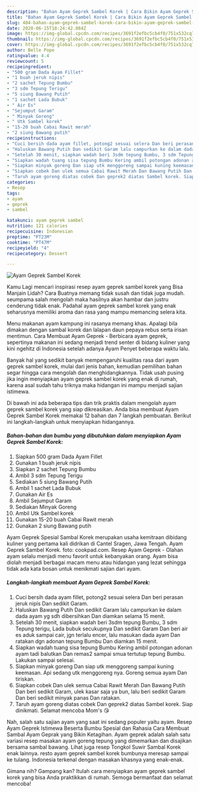 ```yaml
---
description: "Bahan Ayam Geprek Sambel Korek | Cara Bikin Ayam Geprek Sambel Korek Yang Enak Banget"
title: "Bahan Ayam Geprek Sambel Korek | Cara Bikin Ayam Geprek Sambel Korek Yang Enak Banget"
slug: 484-bahan-ayam-geprek-sambel-korek-cara-bikin-ayam-geprek-sambel-korek-yang-enak-banget
date: 2020-06-15T18:24:42.084Z
image: https://img-global.cpcdn.com/recipes/3691f2efbc5cb4f0/751x532cq70/ayam-geprek-sambel-korek-foto-resep-utama.jpg
thumbnail: https://img-global.cpcdn.com/recipes/3691f2efbc5cb4f0/751x532cq70/ayam-geprek-sambel-korek-foto-resep-utama.jpg
cover: https://img-global.cpcdn.com/recipes/3691f2efbc5cb4f0/751x532cq70/ayam-geprek-sambel-korek-foto-resep-utama.jpg
author: Belle Pope
ratingvalue: 4.4
reviewcount: 5
recipeingredient:
- "500 gram Dada Ayam Fillet"
- "1 buah jeruk nipis"
- "2 sachet Tepung Bumbu"
- "3 sdm Tepung Terigu"
- "5 siung Bawang Putih"
- "1 sachet Lada Bubuk"
- " Air Es"
- "Sejumput Garam"
- " Minyak Goreng"
- " Utk Sambel korek"
- "15-20 buah Cabai Rawit merah"
- "2 siung Bawang putih"
recipeinstructions:
- "Cuci bersih dada ayam fillet, potong2 sesuai selera Dan beri perasan jeruk nipis Dan sedikit Garam."
- "Haluskan Bawang Putih Dan sedikit Garam lalu campurkan ke dalam dada ayam yg sdh dibersihkan Dan diamkan selama 15 menit."
- "Setelah 30 menit, siapkan wadah beri 3sdm tepung Bumbu, 3 sdm Tepung terigu, Lada bubuk secukupnya Dan sedikit Garam Dan beri air es aduk sampai cair, jgn terlalu encer, lalu masukan dada ayam Dan ratakan dgn adonan tepung Bumbu Dan diamkan 15 menit."
- "Siapkan wadah tuang sisa tepung Bumbu Kering ambil potongan adonan ayam tadi balutkan Dan remas2 sampai smua tertutup tepung Bumbu. Lakukan sampai selesai."
- "Siapkan minyak goreng Dan siap utk menggoreng sampai kuning keemasan. Api sedang utk menggoreng nya. Goreng semua ayam Dan tiriskan."
- "Siapkan cobek Dan ulek semua Cabai Rawit Merah Dan Bawang Putih Dan beri sedikit Garam, ulek kasar saja ya bun, lalu beri sedikit Garam Dan beri sedikit minyak panas Dan ratakan."
- "Taruh ayam goreng diatas cobek Dan geprek2 diatas Sambel korek. Siap dinikmati. Selamat mencoba Mom&#39;s 😘"
categories:
- Resep
tags:
- ayam
- geprek
- sambel

katakunci: ayam geprek sambel 
nutrition: 121 calories
recipecuisine: Indonesian
preptime: "PT23M"
cooktime: "PT47M"
recipeyield: "4"
recipecategory: Dessert

---
```



![Ayam Geprek Sambel Korek](https://img-global.cpcdn.com/recipes/3691f2efbc5cb4f0/751x532cq70/ayam-geprek-sambel-korek-foto-resep-utama.jpg)

Kamu Lagi mencari inspirasi resep ayam geprek sambel korek yang Bisa Manjain Lidah? Cara Buatnya memang tidak susah dan tidak juga mudah. seumpama salah mengolah maka hasilnya akan hambar dan justru cenderung tidak enak. Padahal ayam geprek sambel korek yang enak seharusnya memiliki aroma dan rasa yang mampu memancing selera kita.

Menu makanan ayam kampung ini rasanya memang khas. Apalagi bila dimakan dengan sambal korek dan lalapan daun pepaya rebus serta irisan mentimun. Cara Membuat Ayam Geprek - Berbicara ayam geprek, sepertinya makanan ini sedang menjadi trend senter di bidang kuliner yang kini ngehitz di Indonesia setelah adanya Ayam Penyet beberapa waktu lalu.

Banyak hal yang sedikit banyak mempengaruhi kualitas rasa dari ayam geprek sambel korek, mulai dari jenis bahan, kemudian pemilihan bahan segar hingga cara mengolah dan menghidangkannya. Tidak usah pusing jika ingin menyiapkan ayam geprek sambel korek yang enak di rumah, karena asal sudah tahu triknya maka hidangan ini mampu menjadi sajian istimewa.


Di bawah ini ada beberapa tips dan trik praktis dalam mengolah ayam geprek sambel korek yang siap dikreasikan. Anda bisa membuat Ayam Geprek Sambel Korek memakai 12 bahan dan 7 langkah pembuatan. Berikut ini langkah-langkah untuk menyiapkan hidangannya.

<!--inarticleads1-->

##### Bahan-bahan dan bumbu yang dibutuhkan dalam menyiapkan Ayam Geprek Sambel Korek:

1. Siapkan 500 gram Dada Ayam Fillet
1. Gunakan 1 buah jeruk nipis
1. Siapkan 2 sachet Tepung Bumbu
1. Ambil 3 sdm Tepung Terigu
1. Sediakan 5 siung Bawang Putih
1. Ambil 1 sachet Lada Bubuk
1. Gunakan  Air Es
1. Ambil Sejumput Garam
1. Sediakan  Minyak Goreng
1. Ambil  Utk Sambel korek
1. Gunakan 15-20 buah Cabai Rawit merah
1. Gunakan 2 siung Bawang putih


Ayam Geprek Spesial Sambal Korek merupakan usaha kemitraan dibidang kuliner yang pertama kali didrikan di Cantel Sragen, Jawa Tengah. Ayam Geprek Sambel Korek. foto: cookpad.com. Resep Ayam Geprek - Olahan ayam selalu menjadi menu favorit untuk kebanyakan orang. Ayam bisa diolah menjadi berbagai macam menu atau hidangan yang lezat sehingga tidak ada kata bosan untuk menikmati sajian dari ayam. 

<!--inarticleads2-->

##### Langkah-langkah membuat Ayam Geprek Sambel Korek:

1. Cuci bersih dada ayam fillet, potong2 sesuai selera Dan beri perasan jeruk nipis Dan sedikit Garam.
1. Haluskan Bawang Putih Dan sedikit Garam lalu campurkan ke dalam dada ayam yg sdh dibersihkan Dan diamkan selama 15 menit.
1. Setelah 30 menit, siapkan wadah beri 3sdm tepung Bumbu, 3 sdm Tepung terigu, Lada bubuk secukupnya Dan sedikit Garam Dan beri air es aduk sampai cair, jgn terlalu encer, lalu masukan dada ayam Dan ratakan dgn adonan tepung Bumbu Dan diamkan 15 menit.
1. Siapkan wadah tuang sisa tepung Bumbu Kering ambil potongan adonan ayam tadi balutkan Dan remas2 sampai smua tertutup tepung Bumbu. Lakukan sampai selesai.
1. Siapkan minyak goreng Dan siap utk menggoreng sampai kuning keemasan. Api sedang utk menggoreng nya. Goreng semua ayam Dan tiriskan.
1. Siapkan cobek Dan ulek semua Cabai Rawit Merah Dan Bawang Putih Dan beri sedikit Garam, ulek kasar saja ya bun, lalu beri sedikit Garam Dan beri sedikit minyak panas Dan ratakan.
1. Taruh ayam goreng diatas cobek Dan geprek2 diatas Sambel korek. Siap dinikmati. Selamat mencoba Mom&#39;s 😘


Nah, salah satu sajian ayam yang saat ini sedang populer yaitu ayam. Resep Ayam Geprek Istimewa Beserta Bumbu Spesial dan Rahasia Cara Membuat Sambal Ayam Geprak yang Bikin Ketagihan. Ayam geprek adalah salah satu variasi resep masakan ayam goreng tepung yang dimemarkan dan disajikan bersama sambal bawang. Lihat juga resep Tongkol Suwir Sambal Korek enak lainnya. resto ayam geprek sambel korek bumbunya meresap sampai ke tulang. Indonesia terkenal dengan masakan khasnya yang enak-enak. 

Gimana nih? Gampang kan? Itulah cara menyiapkan ayam geprek sambel korek yang bisa Anda praktikkan di rumah. Semoga bermanfaat dan selamat mencoba!
